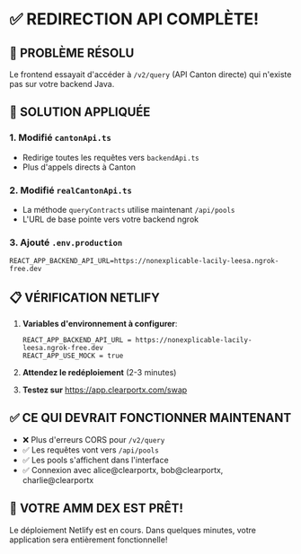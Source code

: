 # ✅ REDIRECTION API COMPLÈTE!

## 🎯 PROBLÈME RÉSOLU

Le frontend essayait d'accéder à `/v2/query` (API Canton directe) qui n'existe pas sur votre backend Java.

## 🔧 SOLUTION APPLIQUÉE

### 1. Modifié `cantonApi.ts`
- Redirige toutes les requêtes vers `backendApi.ts`
- Plus d'appels directs à Canton

### 2. Modifié `realCantonApi.ts`
- La méthode `queryContracts` utilise maintenant `/api/pools`
- L'URL de base pointe vers votre backend ngrok

### 3. Ajouté `.env.production`
```
REACT_APP_BACKEND_API_URL=https://nonexplicable-lacily-leesa.ngrok-free.dev
```

## 📋 VÉRIFICATION NETLIFY

1. **Variables d'environnement à configurer**:
   ```
   REACT_APP_BACKEND_API_URL = https://nonexplicable-lacily-leesa.ngrok-free.dev
   REACT_APP_USE_MOCK = true
   ```

2. **Attendez le redéploiement** (2-3 minutes)

3. **Testez sur** https://app.clearportx.com/swap

## ✅ CE QUI DEVRAIT FONCTIONNER MAINTENANT

- ❌ Plus d'erreurs CORS pour `/v2/query`
- ✅ Les requêtes vont vers `/api/pools`
- ✅ Les pools s'affichent dans l'interface
- ✅ Connexion avec alice@clearportx, bob@clearportx, charlie@clearportx

## 🚀 VOTRE AMM DEX EST PRÊT!

Le déploiement Netlify est en cours. Dans quelques minutes, votre application sera entièrement fonctionnelle!
